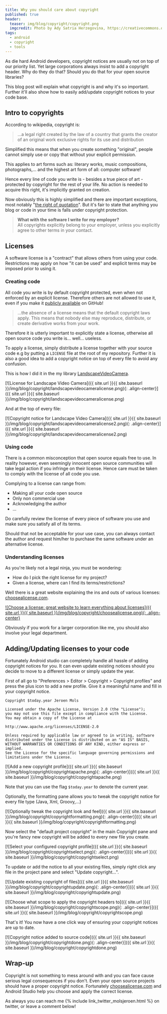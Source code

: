 ```yaml
---
title: Why you should care about copyright
published: true
header:
  teaser: img/blog/copyright/copyright.png
  imgcredit: Photo by Ady Satria Herzegovina, https://creativecommons.org/publicdomain/zero/1.0/, cropped
tags:
  - android
  - copyright
  - tools
---
```

As die hard Android developers, copyright notices are usually not on top of our priority list. Yet large corporations always insist to add a copyright header. Why do they do that? Should you do that for your open source libraries?

This blog post will explain what copyright is and why it's so important. Further it'll also show how to easily add/update copyright notices to your code base.


## Intro to copyrights
According to wikipedia, copyright is:

> ...a legal right created by the law of a country that grants the creator of an original work exclusive rights for its use and distribution

Simplified this means that when you create something "original", people cannot simply use or copy that without your explicit permission.

This applies to art forms such as: literary works, music compositions, photographs,... and the highest art form of all: computer software!

Hence every line of code you write is - besides a true piece of art - protected by copyright for the rest of your life. No action is needed to acquire this right, it's implicitly granted on creation.

Now obviously this is highly simplified and there are important exceptions, most notably "[the right of quotation](https://en.wikipedia.org/wiki/Right_to_quote)". But it's fair to state that anything you blog or code in your time is falls under copyright protection.

> **What with the software I write for my employer?**<br> All copyrights explicitly belong to your employer, unless you explicitly agree to other terms in your contact.


## Licenses
A software license is a "contract" that allows others from using your code. Restrictions may apply on how "it can be used" and explicit terms may be imposed prior to using it.

### Creating code
All code you write is by default copyright protected, even when not enforced by an explicit license. Therefore others are not allowed to use it, even if you make it [publicly available](https://help.github.com/articles/open-source-licensing/) on GitHub!

> ...the absence of a license means that the default copyright laws apply. This means that nobody else may reproduce, distribute, or create derivative works from your work.

Therefore it is utterly important to explicitly state a license, otherwise all open source code you write is... well... useless.

To apply a license, simply distribute a license together with your source code e.g by putting a `LICENSE` file at the root of my repository. Further it is also a good idea to add a copyright notice on top of every file to avoid any confusion.

This is how I did it in the my library [LandscapeVideoCamera](https://github.com/JeroenMols/LandscapeVideoCamera).

[![License for Landscape Video Camera]({{ site.url }}{{ site.baseurl }}/img/blog/copyright/landscapevideocameralicense.png){: .align-center}]({{ site.url }}{{ site.baseurl }}/img/blog/copyright/landscapevideocameralicense.png)

And at the top of every file:

[![Copyright notice for Landscape Video Camera]({{ site.url }}{{ site.baseurl }}/img/blog/copyright/landscapevideocameralicense2.png){: .align-center}]({{ site.url }}{{ site.baseurl }}/img/blog/copyright/landscapevideocameralicense2.png)


### Using code
There is a common misconception that open source equals free to use. In reality however, even seemingly innocent open source communities will take legal action if you infringe on their license. Hence care must be taken to comply with the license of all code you use.

Complying to a license can range from:

- Making all your code open source
- Only non commercial use
- Acknowledging the author
- ...

Do carefully review the license of every piece of software you use and make sure you satisfy all of its terms.

Should that not be acceptable for your use case, you can always contact the author and request him/her to purchase the same software under an alternative license.


### Understanding licenses
As you're likely not a legal ninja, you must be wondering:

- How do I pick the right license for my project?
- Given a license, where can I find its terms/restrictions?

Well there is a great website explaining the ins and outs of various licenses: [choosealicense.com](http://choosealicense.com/).

[![Choose a license: great website to learn everything about licenses]({{ site.url }}{{ site.baseurl }}/img/blog/copyright/choosealicense.png){: .align-center}](http://choosealicense.com/)

Obviously if you work for a larger corporation like me, you should also involve your legal department.


## Adding/Updating licenses to your code
Fortunately Android studio can completely handle all hassle of adding copyright notices for you. It can even update existing notices should you decide to move to a different license or simply update the year.

First of all go to "Preferences > Editor > Copyright > Copyright profiles" and press the plus icon to add a new profile. Give it a meaningful name and fill in your copyright notice.


```
Copyright $today.year Jeroen Mols

Licensed under the Apache License, Version 2.0 (the "License");
you may not use this file except in compliance with the License.
You may obtain a copy of the License at

http://www.apache.org/licenses/LICENSE-2.0

Unless required by applicable law or agreed to in writing, software
distributed under the License is distributed on an "AS IS" BASIS,
WITHOUT WARRANTIES OR CONDITIONS OF ANY KIND, either express or implied.
See the License for the specific language governing permissions and
limitations under the License.
```

[![Add a new copyright profile]({{ site.url }}{{ site.baseurl }}/img/blog/copyright/copyrightapache.png){: .align-center}]({{ site.url }}{{ site.baseurl }}/img/blog/copyright/copyrightapache.png)

Note that you can use the flag `$today.year` to denote the current year.

Optionally, the formatting pane allows you to tweak the copyright notice for every file type (Java, Xml, Groovy,...)

[![Optionally tweak the copyright look and feel]({{ site.url }}{{ site.baseurl }}/img/blog/copyright/copyrightformatting.png){: .align-center}]({{ site.url }}{{ site.baseurl }}/img/blog/copyright/copyrightformatting.png)

Now select the "default project copyright" in the main Copyright pane and you're fancy new copyright will be added to every new file you create.

[![Select your configured copyright profile]({{ site.url }}{{ site.baseurl }}/img/blog/copyright/copyrightselect.png){: .align-center}]({{ site.url }}{{ site.baseurl }}/img/blog/copyright/copyrightselect.png)

To update or add the notice to all your existing files, simply right click any file in the project pane and select "Update copyright...".

[![Update existing copyright of files]({{ site.url }}{{ site.baseurl }}/img/blog/copyright/copyrightupdate.png){: .align-center}]({{ site.url }}{{ site.baseurl }}/img/blog/copyright/copyrightupdate.png)

[![Choose what scope to apply the copyright headers to]({{ site.url }}{{ site.baseurl }}/img/blog/copyright/copyrightscope.png){: .align-center}]({{ site.url }}{{ site.baseurl }}/img/blog/copyright/copyrightscope.png)

That's it! You now have a one click way of ensuring your copyright notices are up to date.

[![Copyright notice added to source code]({{ site.url }}{{ site.baseurl }}/img/blog/copyright/copyrightdone.png){: .align-center}]({{ site.url }}{{ site.baseurl }}/img/blog/copyright/copyrightdone.png)

## Wrap-up
Copyright is not something to mess around with and you can face cause serious legal consequences if you don't. Even your open source projects should have a proper copyright notice. Fortunately [choosealicense.com](http://choosealicense.com/) and Android Studio help you choose and apply the correct license.

As always you can reach me {% include link_twitter_molsjeroen.html %} on twitter, or leave a comment below!
